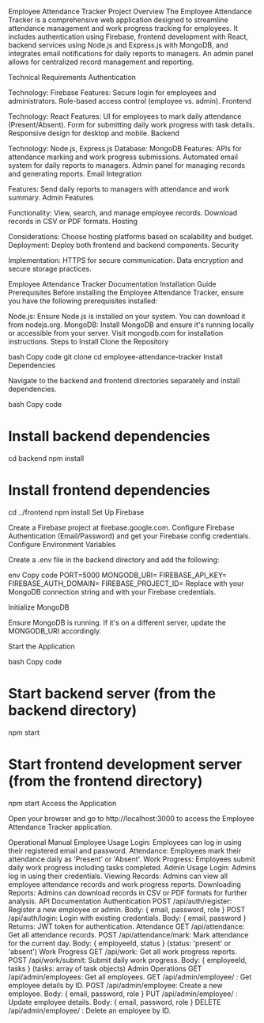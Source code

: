 Employee Attendance Tracker
Project Overview
The Employee Attendance Tracker is a comprehensive web application designed to streamline attendance management and work progress tracking for employees. It includes authentication using Firebase, frontend development with React, backend services using Node.js and Express.js with MongoDB, and integrates email notifications for daily reports to managers. An admin panel allows for centralized record management and reporting.

Technical Requirements
Authentication

Technology: Firebase
Features:
Secure login for employees and administrators.
Role-based access control (employee vs. admin).
Frontend

Technology: React
Features:
UI for employees to mark daily attendance (Present/Absent).
Form for submitting daily work progress with task details.
Responsive design for desktop and mobile.
Backend

Technology: Node.js, Express.js
Database: MongoDB
Features:
APIs for attendance marking and work progress submissions.
Automated email system for daily reports to managers.
Admin panel for managing records and generating reports.
Email Integration

Features:
Send daily reports to managers with attendance and work summary.
Admin Features

Functionality:
View, search, and manage employee records.
Download records in CSV or PDF formats.
Hosting

Considerations: Choose hosting platforms based on scalability and budget.
Deployment: Deploy both frontend and backend components.
Security

Implementation:
HTTPS for secure communication.
Data encryption and secure storage practices.

Employee Attendance Tracker Documentation
Installation Guide
Prerequisites
Before installing the Employee Attendance Tracker, ensure you have the following prerequisites installed:

Node.js: Ensure Node.js is installed on your system. You can download it from nodejs.org.
MongoDB: Install MongoDB and ensure it's running locally or accessible from your server. Visit mongodb.com for installation instructions.
Steps to Install
Clone the Repository

bash
Copy code
git clone <repository-url>
cd employee-attendance-tracker
Install Dependencies

Navigate to the backend and frontend directories separately and install dependencies.

bash
Copy code
# Install backend dependencies
cd backend
npm install

# Install frontend dependencies
cd ../frontend
npm install
Set Up Firebase

Create a Firebase project at firebase.google.com.
Configure Firebase Authentication (Email/Password) and get your Firebase config credentials.
Configure Environment Variables

Create a .env file in the backend directory and add the following:

env
Copy code
PORT=5000
MONGODB_URI=<your-mongodb-uri>
FIREBASE_API_KEY=<your-firebase-api-key>
FIREBASE_AUTH_DOMAIN=<your-firebase-auth-domain>
FIREBASE_PROJECT_ID=<your-firebase-project-id>
Replace <your-mongodb-uri> with your MongoDB connection string and <your-firebase-credentials> with your Firebase credentials.

Initialize MongoDB

Ensure MongoDB is running. If it's on a different server, update the MONGODB_URI accordingly.

Start the Application

bash
Copy code
# Start backend server (from the backend directory)
npm start

# Start frontend development server (from the frontend directory)
npm start
Access the Application

Open your browser and go to http://localhost:3000 to access the Employee Attendance Tracker application.

Operational Manual
Employee Usage
Login: Employees can log in using their registered email and password.
Attendance: Employees mark their attendance daily as 'Present' or 'Absent'.
Work Progress: Employees submit daily work progress including tasks completed.
Admin Usage
Login: Admins log in using their credentials.
Viewing Records: Admins can view all employee attendance records and work progress reports.
Downloading Reports: Admins can download records in CSV or PDF formats for further analysis.
API Documentation
Authentication
POST /api/auth/register: Register a new employee or admin.
Body: { email, password, role }
POST /api/auth/login: Login with existing credentials.
Body: { email, password }
Returns: JWT token for authentication.
Attendance
GET /api/attendance: Get all attendance records.
POST /api/attendance/mark: Mark attendance for the current day.
Body: { employeeId, status } (status: 'present' or 'absent')
Work Progress
GET /api/work: Get all work progress reports.
POST /api/work/submit: Submit daily work progress.
Body: { employeeId, tasks } (tasks: array of task objects)
Admin Operations
GET /api/admin/employees: Get all employees.
GET /api/admin/employee/
: Get employee details by ID.
POST /api/admin/employee: Create a new employee.
Body: { email, password, role }
PUT /api/admin/employee/
: Update employee details.
Body: { email, password, role }
DELETE /api/admin/employee/
: Delete an employee by ID.
